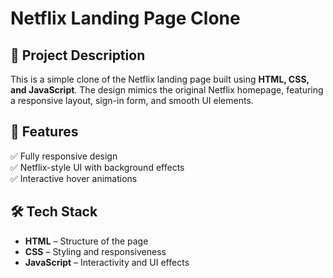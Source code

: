 # Netflix Landing Page Clone  

## 📌 Project Description  
This is a simple clone of the Netflix landing page built using **HTML, CSS, and JavaScript**. The design mimics the original Netflix homepage, featuring a responsive layout, sign-in form, and smooth UI elements.  

## 🎯 Features  
✅ Fully responsive design  
✅ Netflix-style UI with background effects  
✅ Interactive hover animations  
 
## 🛠️ Tech Stack  
- **HTML** – Structure of the page  
- **CSS** – Styling and responsiveness  
- **JavaScript** – Interactivity and UI effects
